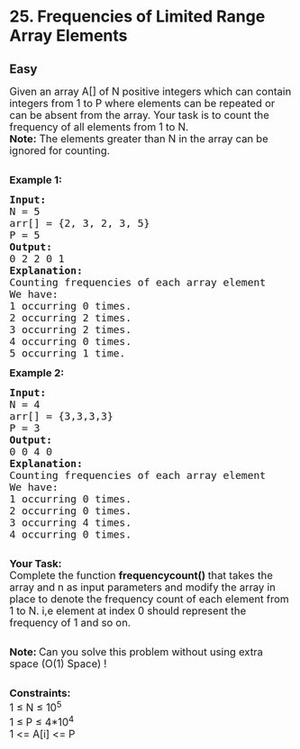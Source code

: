 # 25. Frequencies of Limited Range Array Elements
## Easy 
<div class="problem-statement">
                <p></p><p><span style="font-size:18px">Given an array A[] of N&nbsp;positive integers which can contain integers from 1&nbsp;to P&nbsp;where elements can be repeated or can be absent from the array. Your task is to count the frequency of all elements from 1&nbsp;to N.</span><br>
<span style="font-size:18px"><strong>Note:</strong> The elements greater than N&nbsp;in the array can be ignored for counting.</span></p>

<p><br>
<span style="font-size:18px"><strong>Example 1:</strong></span></p>

<pre><span style="font-size:18px"><strong>Input:
</strong>N = 5
arr[] = {2, 3, 2, 3, 5}
P = 5
<strong>Output:
</strong>0 2 2 0 1<strong>
Explanation: </strong>
Counting frequencies of each array element
We have:
1 occurring 0 times.
2 occurring 2 times.
3 occurring 2 times.
4 occurring 0 times.
5 occurring 1 time.</span></pre>

<p><span style="font-size:18px"><strong>Example 2:</strong></span></p>

<pre><span style="font-size:18px"><strong>Input:
</strong>N = 4
arr[] = {3,3,3,3}
P = 3
<strong>Output:
</strong>0 0 4 0<strong>
Explanation: 
</strong>Counting frequencies of each array element
We have:
1 occurring 0 times.
2 occurring 0 times.
3 occurring 4 times.
4 occurring 0 times.</span></pre>

<p><br>
<span style="font-size:18px"><strong>Your Task:</strong><br>
Complete the function <strong>frequencycount() </strong>that takes the array and n&nbsp;as input parameters and modify the&nbsp;array in place to denote the frequency count of each element from 1 to N. i,e&nbsp;element at index 0 should represent the frequency of 1 and so on.</span></p>

<p><br>
<span style="font-size:18px"><strong>Note:&nbsp;</strong>Can you solve this problem without using extra space (O(1) Space) !</span></p>

<p><br>
<span style="font-size:18px"><strong>Constraints:</strong><br>
1 ≤ N&nbsp;≤ 10<sup>5</sup><br>
1 ≤ P&nbsp;≤ 4*10<sup>4</sup><sup>&nbsp;</sup><br>
1 &lt;= A[i] &lt;= P</span></p>
 <p></p>
            </div>